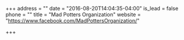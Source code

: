 +++
address = ""
date = "2016-08-20T14:04:35-04:00"
is_lead = false
phone = ""
title = "Mad Potters Organization"
website = "https://www.facebook.com/MadPottersOrganization/"

+++
